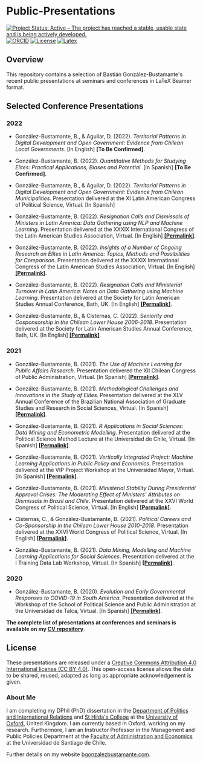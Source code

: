 # Public-Presentations

[![Project Status: Active – The project has reached a stable, usable state and is being actively developed.](https://www.repostatus.org/badges/latest/active.svg)](STATUS.md) [![ORCID](https://img.shields.io/badge/ORCID%20iD-0000--0003--1510--6820-brightgreen.svg)](http://orcid.org/0000-0003-1510-6820) [![License](https://img.shields.io/badge/license-CC%20BY%204.0-black)](LICENSE.md) [![Latex](https://img.shields.io/badge/made%20with-LaTeX-1f425f.svg)](https://www.latex-project.org/)

## Overview

This repository contains a selection of Bastián González-Bustamante's recent public presentations at seminars and conferences in LaTeX Beamer format.

## Selected Conference Presentations

### 2022

- González-Bustamante, B., & Aguilar, D. (2022). *Territorial Patterns in Digital Development and Open Government: Evidence from Chilean Local Governments*. [In English] **[To Be Confirmed]**.

- González-Bustamante, B. (2022). *Quantitative Methods for Studying Elites: Practical Applications, Biases and Potential.* [In Spanish] **[To Be Confirmed]**.

- González-Bustamante, B., & Aguilar, D. (2022). *Territorial Patterns in Digital Development and Open Government: Evidence from Chilean Municipalities*. Presentation delivered at the XI Latin American Congress of Political Science, Virtual. [In Spanish]

- González-Bustamante, B. (2022). *Resignation Calls and Dismissals of Ministers in Latin America: Data Gathering using NLP and Machine Learning*. Presentation delivered at the XXXIX International Congress of the Latin American Studies Association, Virtual. [In English] **[[Permalink]](https://github.com/bgonzalezbustamante/Public-Presentations/blob/main/2022/Beamer-LASA-RC-2022.pdf)**.

- González-Bustamante, B. (2022). *Insights of a Number of Ongoing Research on Elites in Latin America: Topics, Methods and Possibilities for Comparison*. Presentation delivered at the XXXIX International Congress of the Latin American Studies Association, Virtual. [In English] **[[Permalink]](https://github.com/bgonzalezbustamante/Public-Presentations/blob/main/2022/Beamer-LASA-Round-Table-2022.pdf)**.

- González-Bustamante, B. (2022). *Resignation Calls and Ministerial Turnover in Latin America: Notes on Data Gathering using Machine Learning*. Presentation delivered at the Society for Latin American Studies Annual Conference, Bath, UK. [In English] **[[Permalink]](https://github.com/bgonzalezbustamante/Public-Presentations/blob/main/2022/Beamer-SLAS-RC-2022.pdf)**.

- González-Bustamante, B., & Cisternas, C. (2022). *Seniority and Cosponsorship in the Chilean Lower House 2006-2018*. Presentation delivered at the Society for Latin American Studies Annual Conference, Bath, UK. [In English] **[[Permalink]](https://github.com/bgonzalezbustamante/Public-Presentations/blob/main/2022/Beamer-SLAS-Seniority-2022.pdf)**.

### 2021

- González-Bustamante, B. (2021). *The Use of Machine Learning for Public Affairs Research*. Presentation delivered the XII Chilean Congress of Public Administration, Virtual. [In Spanish] **[[Permalink]](https://github.com/bgonzalezbustamante/Public-Presentations/blob/main/2021/Beamer-Congreso-AP-2021.pdf)**.

- González-Bustamante, B. (2021). *Methodological Challenges and Innovations in the Study of Elites*. Presentation delivered at the XLV Annual Conference of the Brazilian National Association of Graduate Studies and Research in Social Sciences, Virtual. [In Spanish] **[[Permalink]](https://github.com/bgonzalezbustamante/Public-Presentations/blob/main/2021/Beamer-ANPOCS-2021.pdf)**.

- González-Bustamante, B. (2021). *R Applications in Social Sciences: Data Mining and Econometric Modelling*. Presentation delivered at the Political Science Method Lecture at the Universidad de Chile, Virtual. [In Spanish] **[[Permalink]](https://github.com/bgonzalezbustamante/Public-Presentations/blob/main/2021/Beamer-R-INAP-2021.pdf)**.

- González-Bustamante, B. (2021). *Vertically Integrated Project: Machine Learning Applications in Public Policy and Economics*. Presentation delivered at the VIP Project Workshop at the Universidad Mayor, Virtual. [In Spanish] **[[Permalink]](https://github.com/bgonzalezbustamante/Public-Presentations/blob/main/2021/Beamer-VIP-Nociones-2021.pdf)**.

- González-Bustamante, B. (2021). *Ministerial Stability During Presidential Approval Crises: The Moderating Effect of Ministers' Attributes on Dismissals in Brazil and Chile*. Presentation delivered at the XXVI World Congress of Political Science, Virtual. [In English] **[[Permalink]](https://github.com/bgonzalezbustamante/Public-Presentations/blob/main/2021/Beamer-IPSA-Ministers-2021.pdf)**.

- Cisternas, C., & González-Bustamante, B. (2021). *Political Careers and Co-Sponsorship in the Chilean Lower House 2010-2018*. Presentation delivered at the XXVI World Congress of Political Science, Virtual. [In English] **[[Permalink]](https://github.com/bgonzalezbustamante/Public-Presentations/blob/main/2021/Beamer-IPSA-Cosponsorship-2021.pdf)**.

- González-Bustamante, B. (2021). *Data Mining, Modelling and Machine Learning Applications for Social Sciences*. Presentation delivered at the I Training Data Lab Workshop, Virtual. [In Spanish] **[[Permalink]](https://github.com/bgonzalezbustamante/Public-Presentations/blob/main/2021/Beamer-DataLab-2021.pdf)**.

### 2020

- González-Bustamante, B. (2020). *Evolution and Early Governmental Responses to COVID-19 in South America*. Presentation delivered at the Workshop of the School of Political Science and Public Administration at the Universidad de Talca, Virtual. [In Spanish] **[[Permalink]](https://github.com/bgonzalezbustamante/Public-Presentations/blob/main/2020/Beamer-UTalca-2020.pdf)**.

**The complete list of presentations at conferences and seminars is available on my [CV repository](https://bgonzalezbustamante.github.io/CV-XeLaTeX/)**.

## License

These presentations are released under a [Creative Commons Attribution 4.0 International license (CC BY 4.0)](LICENSE.md). This open-access license allows the data to be shared, reused, adapted as long as appropriate acknowledgement is given.

### About Me

I am completing my DPhil (PhD) dissertation in the [Department of Politics and International Relations](https://www.politics.ox.ac.uk/) and [St Hilda's College](https://www.sthildas.ox.ac.uk/) at the [University of Oxford](http://www.ox.ac.uk/), United Kingdom. I am currently based in Oxford, working on my research. Furthermore, I am an Instructor Professor in the Management and Public Policies Department at the [Faculty of Administration and Economics](https://fae.usach.cl/) at the Universidad de Santiago de Chile.

Further details on my website [bgonzalezbustamante.com](https://bgonzalezbustamante.com/).

